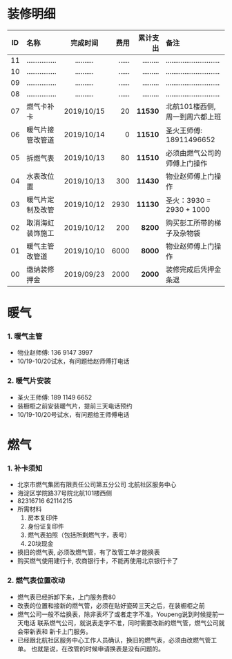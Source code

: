 # 装修明细

|   ID|         名称|  完成时间|  费用| 累计支出|                         备注|
|:---:|:------------|:--------:|-----:|--------:|:----------------------------|
|11|................|..........|......|.........|.............................|
|10|................|..........|......|.........|.............................|
|09|................|..........|......|.........|.............................|
|08|................|..........|......|.........|.............................|
|07|燃气卡补卡      |2019/10/15|    20| **11530**|北航101楼西侧,周一到周六都上班|
|06|暖气片接管改管道|2019/10/14|     0| **11510**|圣火王师傅: 18911496652|
|05|拆燃气表        |2019/10/13|    80| **11510**|必须由燃气公司的师傅上门操作|
|04|水表改位置      |2019/10/13|   300| **11430**|物业赵师傅上门操作|
|03|暖气片定制及改管|2019/10/12|  2930| **11130**|圣火：3930 = 2930 + 1000|
|02|取消海虹装饰施工|2019/10/12|   200|  **8200**|购买彭工所带的梯子及杂物袋|
|01|暖气主管改管道  |2019/10/10|  6000|  **8000**|物业赵师傅上门操作|
|00|缴纳装修押金    |2019/09/23|  2000|  **2000**|装修完成后凭押金条退|

# 暖气
### 1. 暖气主管
* 物业赵师傅: 136 9147 3997
* 10/19-10/20试水，有问题给赵师傅打电话

### 2. 暖气片安装
* 圣火王师傅: 189 1149 6652
* 装橱柜之前安装暖气片，提前三天电话预约
* 10/19-10/20号试水，有问题给王师傅电话


# 燃气

### 1. 补卡须知
* 北京市燃气集团有限责任公司第五分公司 北航社区服务中心
* 海淀区学院路37号院北航101楼西侧
* 82316716 62114215
* 所需材料
  1. 房本复印件
  1. 身份证复印件
  1. 燃气表拍照（包括所剩燃气字，表号）
  1. 20块现金
* 换旧的燃气表, 必须改燃气管，有了改管工单才能换表
* 购买燃气使用建行卡, 农商银行卡，不能再使用北京银行卡了

### 2. 燃气表位置改动
* 燃气表已经拆卸下来，上门服务费80
* 改表的位置和接新的燃气管，必须在贴好瓷砖三天之后，在装橱柜之前
* 燃气公司一般不给换表，除非表坏了或者走字不准，Youpeng说到时候提前一天电话
  联系燃气公司，就说表走字不准，同时需要改新的燃气管，燃气公司就会带新表和
  新卡上门服务。
* 已经跟北航社区服务中心工作人员确认，换旧的燃气表，必须由改燃气管工单。
  也就是说，在改管的时候申请换表是没有问题的。



